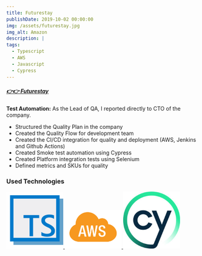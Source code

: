 ```yaml
---
title: Futurestay
publishDate: 2019-10-02 00:00:00
img: /assets/futurestay.jpg
img_alt: Amazon
description: |
tags:
  - Typescript
  - AWS
  - Javascript
  - Cypress
---
```


##### [👉👉 Futurestay](https://www.futurestay.com/)<base target="_blank">

**Test Automation:** As the Lead of QA, I reported directly to CTO of the company.
- Structured the Quality Plan in the company
- Created the Quality Flow for development team
- Created the CI/CD integration for quality and deployment (AWS, Jenkins and Github Actions)
- Created Smoke test automation using Cypress
- Created Platform integration tests using Selenium
- Defined metrics and SKUs for quality

### Used Technologies ###

<a href="https://https://www.typescriptlang.org//" target="_blank" rel="noreferrer"><img src="../../../public/assets/typescript.jpg" width="150" hight="150" alt="Typescript"/>
<a href="https://aws.com/" target="_blank" rel="noreferrer"><img src="../../../public/assets/aws.jpg" width="150" hight="150" alt="AWS"/>
<a href="https://www.cypress.io/" target="_blank" rel="noreferrer"><img src="../../../public/assets/cypress.jpg" width="150" hight="150" alt="Appium"/>